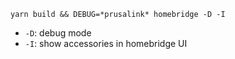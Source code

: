 ```
yarn build && DEBUG=*prusalink* homebridge -D -I
```

- `-D`: debug mode
- `-I`: show accessories in homebridge UI
